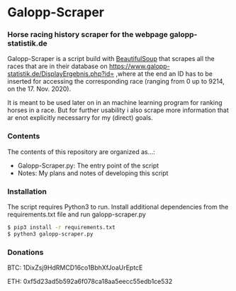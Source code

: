 # Galopp-Scraper
### Horse racing history scraper for the webpage galopp-statistik.de

Galopp-Scraper is a script build with [BeautifulSoup] that scrapes all the races that are in their database on https://www.galopp-statistik.de/DisplayErgebnis.php?id= ,where at the end an ID has to be inserted for accessing the corresponding race (ranging from 0 up to 9214, on the 17. Nov. 2020).

It is meant to be used later on in an machine learning program for ranking horses in a race. But for further usability i also scrape more information that ar enot explicitly necessarry for my (direct) goals.

### Contents
The contents of this repository are organized as...:

  - Galopp-Scraper.py: The entry point of the script
  - Notes: My plans and notes of developing this script

### Installation

The script requires Python3 to run.
Install additional dependencies from the requirements.txt file and run galopp-scraper.py

```sh
$ pip3 install -r requirements.txt
$ python3 galopp-scraper.py
```

### Donations

BTC: 1DixZsj9HdRMCD16co1BbhXfJoaUrEptcE

ETH: 0xf5d23ad5b592a6f078ca18aa5eecc55edb1ce532


[//]: # (These are reference links used in the body)
   [BeautifulSoup]: <https://www.crummy.com/software/BeautifulSoup/>

